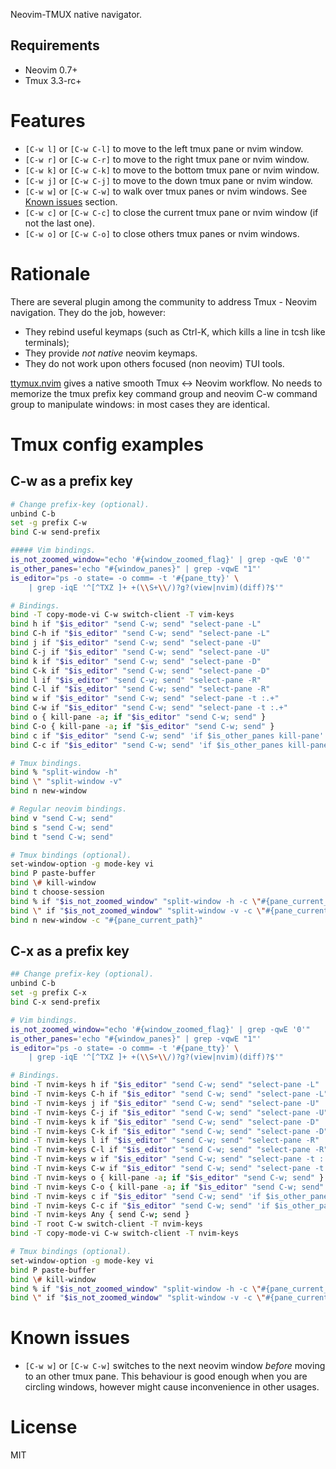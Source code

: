Neovim-TMUX native navigator.

## Requirements

- Neovim 0.7+
- Tmux 3.3-rc+

# Features

- `[C-w l]` or `[C-w C-l]` to move to the left tmux pane or nvim window.
- `[C-w r]` or `[C-w C-r]` to move to the right tmux pane or nvim window.
- `[C-w k]` or `[C-w C-k]` to move to the bottom tmux pane or nvim window.
- `[C-w j]` or `[C-w C-j]` to move to the down tmux pane or nvim window.
- `[C-w w]` or `[C-w C-w]` to walk over tmux panes or nvim windows. See [Known
  issues](#known-issues) section.
- `[C-w c]` or `[C-w C-c]` to close the current tmux pane or nvim window (if not
  the last one).
- `[C-w o]` or `[C-w C-o]` to close others tmux panes or nvim windows.

# Rationale

There are several plugin among the community to address Tmux - Neovim
navigation. They do the job, however:

- They rebind useful keymaps (such as Ctrl-K, which kills a line in tcsh like
  terminals);
- They provide *not native* neovim keymaps.
- They do not work upon others focused (non neovim) TUI tools.

[ttymux.nvim](https://github.com/elijahdanko/ttymux.nvim) gives a native smooth
Tmux <-> Neovim workflow. No needs to memorize the tmux prefix key command group
and neovim C-w command group to manipulate windows: in most cases they are
identical.

# Tmux config examples

## C-w as a prefix key

```bash
# Change prefix-key (optional).
unbind C-b
set -g prefix C-w
bind C-w send-prefix

##### Vim bindings.
is_not_zoomed_window="echo '#{window_zoomed_flag}' | grep -qwE '0'"
is_other_panes='echo "#{window_panes}" | grep -vqwE "1"'
is_editor="ps -o state= -o comm= -t '#{pane_tty}' \
    | grep -iqE '^[^TXZ ]+ +(\\S+\\/)?g?(view|nvim)(diff)?$'"

# Bindings.
bind -T copy-mode-vi C-w switch-client -T vim-keys
bind h if "$is_editor" "send C-w; send" "select-pane -L"
bind C-h if "$is_editor" "send C-w; send" "select-pane -L"
bind j if "$is_editor" "send C-w; send" "select-pane -U"
bind C-j if "$is_editor" "send C-w; send" "select-pane -U"
bind k if "$is_editor" "send C-w; send" "select-pane -D"
bind C-k if "$is_editor" "send C-w; send" "select-pane -D"
bind l if "$is_editor" "send C-w; send" "select-pane -R"
bind C-l if "$is_editor" "send C-w; send" "select-pane -R"
bind w if "$is_editor" "send C-w; send" "select-pane -t :.+"
bind C-w if "$is_editor" "send C-w; send" "select-pane -t :.+"
bind o { kill-pane -a; if "$is_editor" "send C-w; send" }
bind C-o { kill-pane -a; if "$is_editor" "send C-w; send" }
bind c if "$is_editor" "send C-w; send" 'if $is_other_panes kill-pane'
bind C-c if "$is_editor" "send C-w; send" 'if $is_other_panes kill-pane'

# Tmux bindings.
bind % "split-window -h"
bind \" "split-window -v"
bind n new-window

# Regular neovim bindings.
bind v "send C-w; send"
bind s "send C-w; send"
bind t "send C-w; send"

# Tmux bindings (optional).
set-window-option -g mode-key vi
bind P paste-buffer
bind \# kill-window
bind t choose-session
bind % if "$is_not_zoomed_window" "split-window -h -c \"#{pane_current_path}\"" "select-pane -t :.+"
bind \" if "$is_not_zoomed_window" "split-window -v -c \"#{pane_current_path}\"" "select-pane -t :.+"
bind n new-window -c "#{pane_current_path}"
```

## C-x as a prefix key

```bash
## Change prefix-key (optional).
unbind C-b
set -g prefix C-x
bind C-x send-prefix

# Vim bindings.
is_not_zoomed_window="echo '#{window_zoomed_flag}' | grep -qwE '0'"
is_other_panes='echo "#{window_panes}" | grep -vqwE "1"'
is_editor="ps -o state= -o comm= -t '#{pane_tty}' \
    | grep -iqE '^[^TXZ ]+ +(\\S+\\/)?g?(view|nvim)(diff)?$'"

# Bindings.
bind -T nvim-keys h if "$is_editor" "send C-w; send" "select-pane -L"
bind -T nvim-keys C-h if "$is_editor" "send C-w; send" "select-pane -L"
bind -T nvim-keys j if "$is_editor" "send C-w; send" "select-pane -U"
bind -T nvim-keys C-j if "$is_editor" "send C-w; send" "select-pane -U"
bind -T nvim-keys k if "$is_editor" "send C-w; send" "select-pane -D"
bind -T nvim-keys C-k if "$is_editor" "send C-w; send" "select-pane -D"
bind -T nvim-keys l if "$is_editor" "send C-w; send" "select-pane -R"
bind -T nvim-keys C-l if "$is_editor" "send C-w; send" "select-pane -R"
bind -T nvim-keys w if "$is_editor" "send C-w; send" "select-pane -t :.+"
bind -T nvim-keys C-w if "$is_editor" "send C-w; send" "select-pane -t :.+"
bind -T nvim-keys o { kill-pane -a; if "$is_editor" "send C-w; send" }
bind -T nvim-keys C-o { kill-pane -a; if "$is_editor" "send C-w; send" }
bind -T nvim-keys c if "$is_editor" "send C-w; send" 'if $is_other_panes kill-pane'
bind -T nvim-keys C-c if "$is_editor" "send C-w; send" 'if $is_other_panes kill-pane'
bind -T nvim-keys Any { send C-w; send }
bind -T root C-w switch-client -T nvim-keys
bind -T copy-mode-vi C-w switch-client -T nvim-keys

# Tmux bindings (optional).
set-window-option -g mode-key vi
bind P paste-buffer
bind \# kill-window
bind % if "$is_not_zoomed_window" "split-window -h -c \"#{pane_current_path}\"" "select-pane -t :.+"
bind \" if "$is_not_zoomed_window" "split-window -v -c \"#{pane_current_path}\"" "select-pane -t :.+"
```

# Known issues

- `[C-w w]` or `[C-w C-w]` switches to the next neovim window _before_ moving to
  an other tmux pane. This behaviour is good enough when you are circling
  windows, however might cause inconvenience in other usages.

# License

MIT
